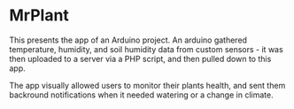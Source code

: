 # MrPlant

This presents the app of an Arduino project. An arduino gathered temperature, humidity, and soil humidity data from custom sensors - it was then uploaded to a server via a PHP script, and then pulled down to this app.

The app visually allowed users to monitor their plants health, and sent them backround notifications when it needed watering or a change in climate.
